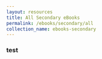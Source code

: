 ```yaml
---
layout: resources
title: All Secondary eBooks
permalink: /ebooks/secondary/all
collection_name: ebooks-secondary
---
```


### test